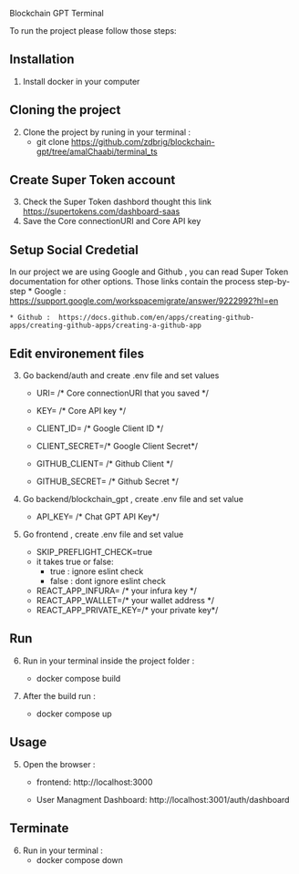 Blockchain GPT Terminal

To run the project please follow those steps:

## Installation 
1. Install docker in your computer

## Cloning the project
2. Clone the project by runing in your terminal : 
    * git clone https://github.com/zdbrig/blockchain-gpt/tree/amalChaabi/terminal_ts

##  Create Super Token account 
3. Check the Super Token dashbord thought this link https://supertokens.com/dashboard-saas 
4. Save the Core connectionURI and Core API key

## Setup Social Credetial
In our project we are using Google and Github , you can read Super Token documentation for other options.
Those links contain the process step-by-step
    * Google : https://support.google.com/workspacemigrate/answer/9222992?hl=en

    * Github :  https://docs.github.com/en/apps/creating-github-apps/creating-github-apps/creating-a-github-app

## Edit environement files
3. Go backend/auth and create .env file and set values 
    * URI=  /* Core connectionURI that you saved */
    * KEY= /* Core API key */

    * CLIENT_ID= /* Google Client ID */
    * CLIENT_SECRET=/* Google Client Secret*/

    * GITHUB_CLIENT= /* Github Client */
    * GITHUB_SECRET= /* Github Secret */ 

4. Go backend/blockchain_gpt , create .env file and set value 
    * API_KEY= /* Chat GPT API Key*/

5. Go frontend , create .env file and set value
    * SKIP_PREFLIGHT_CHECK=true
     * it takes true or false: 
         * true : ignore eslint check
         * false : dont ignore eslint check
    * REACT_APP_INFURA= /* your infura key */
    * REACT_APP_WALLET=/* your wallet address  */
    * REACT_APP_PRIVATE_KEY=/* your private key*/


## Run
6. Run in your terminal inside the project folder :
    * docker compose build 

7. After the build run :
    * docker compose up 

## Usage
5. Open the browser  :
   *  frontend: http://localhost:3000

   *  User Managment Dashboard: http://localhost:3001/auth/dashboard 

## Terminate
6. Run in your terminal :
    * docker compose down 



